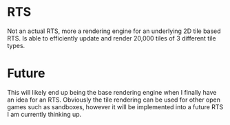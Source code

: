# RTS

Not an actual RTS, more a rendering engine for an underlying 2D tile based RTS. Is able to efficiently update and render 20,000 tiles of 3 different tile types.

# Future
This will likely end up being the base rendering engine when I finally have an idea for an RTS.
Obviously the tile rendering can be used for other open games such as sandboxes, however it will be implemented into a future RTS I am currently thinking up.
